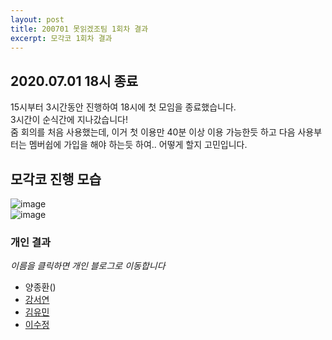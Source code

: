 ```yaml
---
layout: post
title: 200701 못읽겠조팀 1회차 결과
excerpt: 모각코 1회차 결과
---
```

## 2020.07.01 18시 종료
15시부터 3시간동안 진행하여 18시에 첫 모임을 종료했습니다.  
3시간이 순식간에 지나갔습니다!  
줌 회의를 처음 사용했는데, 이거 첫 이용만 40분 이상 이용 가능한듯 하고 다음 사용부터는 멤버쉽에 가입을 해야 하는듯 하여.. 어떻게 할지 고민입니다.  

## 모각코 진행 모습
![image](https://user-images.githubusercontent.com/67630133/86902683-44d7fb00-c149-11ea-8d2c-47dbf88ae843.png)  
![image](https://user-images.githubusercontent.com/67630133/86902591-1fe38800-c149-11ea-863a-fe8072b08653.png)

### 개인 결과
*이름을 클릭하면 개인 블로그로 이동합니다*  
- 양종환()  
- [강서연](https://yonniii.github.io/mogakco/mogakco-0102/)
- [김유민](https://yam-cha.tistory.com/58)
- [이수정](https://realcrystal.github.io/mogacko/2020/07/01/mgk_01_b.html)
